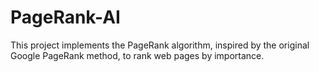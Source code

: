 # PageRank-AI
This project implements the PageRank algorithm, inspired by the original Google PageRank method, to rank web pages by importance.
